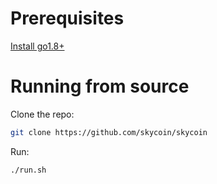 # Prerequisites

[Install go1.8+](https://golang.org/doc/install)

# Running from source

Clone the repo:

```sh
git clone https://github.com/skycoin/skycoin
```

Run:

```sh
./run.sh
```

